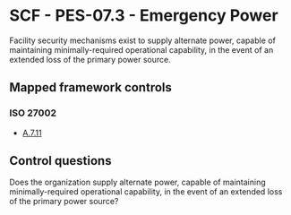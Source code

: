 # SCF - PES-07.3 - Emergency Power
Facility security mechanisms exist to supply alternate power, capable of maintaining minimally-required operational capability, in the event of an extended loss of the primary power source.
## Mapped framework controls
### ISO 27002
- [A.7.11](../iso27002/a-7.md#a711)
  
## Control questions
Does the organization supply alternate power, capable of maintaining minimally-required operational capability, in the event of an extended loss of the primary power source?
  
